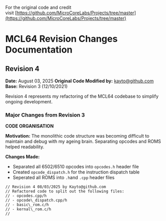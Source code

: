 For the original code and credit visit [https://github.com/MicroCoreLabs/Projects/tree/master](https://github.com/MicroCoreLabs/Projects/tree/master)

# MCL64 Revision Changes Documentation

## Revision 4
**Date:** August 03, 2025
**Original Code Modified by:** kayto@github.com
**Base:** Revision 3 (12/10/2021)

Revision 4 represents my refactoring of the MCL64 codebase to simplify ongoing development.

### Major Changes from Revision 3

**CODE ORGANISATION**

**Motivation:** The monolithic code structure was becoming difficult to maintain and debug with my ageing brain. Separating opcodes and ROMS helped readability.

**Changes Made:**

* Separated all 6502/6510 opcodes into `opcodes.h` header file
* Created `opcode_dispatch.h` for the instruction dispatch table
* Seperated all ROMS into `.h`and `.cpp` header files

```
// Revision 4 08/03/2025 by Kayto@github.com
// Refactored code to split out the following files:
// - opcodes.cpp/h
// - opcode\_dispatch.cpp/h
// - basic\_rom.c/h
// - kernal\_rom.c/h
//
```